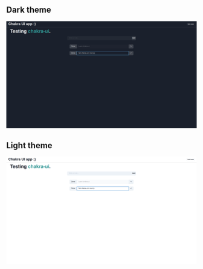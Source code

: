 ## Dark theme
![dark-theme](https://github.com/arthurseredaa/chakra-ui-app/blob/main/image-examples/dark-theme-example.png)

## Light theme
![light-theme](https://github.com/arthurseredaa/chakra-ui-app/blob/main/image-examples/light-theme-example.png)
